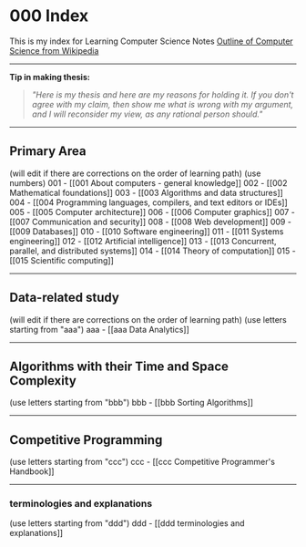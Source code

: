 # 000 Index
This is my index for Learning Computer Science Notes
[Outline of Computer Science from Wikipedia](https://en.wikipedia.org/wiki/Outline_of_computer_science)

---
**Tip in making thesis:**
>*"Here is my thesis and here are my reasons for holding it.  If you don't agree with my claim, then show me what is wrong with my argument, and I will reconsider my view, as any rational person should."*

---
## Primary Area
(will edit if there are corrections on the order of learning path)
(use numbers)
001 - [[001 About computers - general knowledge]]
002 - [[002 Mathematical foundations]]
003 - [[003 Algorithms and data structures]]
004 - [[004 Programming languages, compilers, and text editors or IDEs]]
005 - [[005 Computer architecture]]
006 - [[006 Computer graphics]]
007 - [[007 Communication and security]]
008 - [[008 Web development]]
009 - [[009 Databases]]
010 - [[010 Software engineering]]
011 - [[011 Systems engineering]]
012 - [[012 Artificial intelligence]]
013 - [[013 Concurrent, parallel, and distributed systems]]
014 - [[014 Theory of computation]]
015 - [[015 Scientific computing]]

---
## Data-related study
(will edit if there are corrections on the order of learning path)
(use letters starting from "aaa")
aaa - [[aaa Data Analytics]]

---
## Algorithms with their Time and Space Complexity
(use letters starting from "bbb")
bbb - [[bbb Sorting Algorithms]]

---
## Competitive Programming
(use letters starting from "ccc")
ccc - [[ccc Competitive Programmer's Handbook]]

---
### terminologies and explanations
(use letters starting from "ddd")
ddd - [[ddd terminologies and explanations]]